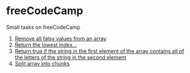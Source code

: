 # freeCodeCamp
Small tasks on freeCodeCamp

1. [Remove all falsy values from an array](https://github.com/Leocete/freeCodeCamp/blob/master/falsyBouncer.js)
2. [Return the lowest index...](https://github.com/Leocete/freeCodeCamp/blob/master/lowestIndexReturn.js)
3. [Return true if the string in the first element of the array contains all of the letters of the string in the second element ](https://github.com/Leocete/freeCodeCamp/blob/master/mutations.js)
4. [Split array into chunks](https://github.com/Leocete/freeCodeCamp/blob/master/arrayChunks.js)

